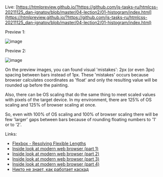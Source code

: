 Live: [https://htmlpreview.github.io/?https://github.com/js-tasks-ru/htmlcss-20211125_dan-ignatov/blob/master/04-lection2/01-histogram/index.html](https://htmlpreview.github.io/?https://github.com/js-tasks-ru/htmlcss-20211125_dan-ignatov/blob/master/04-lection2/01-histogram/index.html)

Preview 1:

![image](https://user-images.githubusercontent.com/2094015/148932600-bc91f28b-5014-4ecd-9344-8cc238de39cf.png)

Preview 2:

![image](https://user-images.githubusercontent.com/2094015/148927159-b05bad98-54d9-4820-b0de-16c6cdab24cb.png)

On the preview images, you can found visual 'mistakes': 2px (or even 3px) spacing between bars instead of 1px.
These 'mistakes' occurs because browser calculates coordinates as 'float' and only the resulting value will be rounded up before the painting.

Also, there can be OS scaling that do the same thing to meet scaled values with pixels of the target device.
In my environment, there are 125% of OS scaling and 125% of browser scaling at once.

So, even with 100% of OS scaling and 100% of browser scaling there will be few 'larger' gaps between bars because of rounding floating numbers to '1' or to '2'.

Links:

- [Flexbox - Resolving Flexible Lengths](https://www.w3.org/TR/css-flexbox/#resolve-flexible-lengths)
- [Inside look at modern web browser (part 1)](https://developers.google.com/web/updates/2018/09/inside-browser-part1)
- [Inside look at modern web browser (part 2)](https://developers.google.com/web/updates/2018/09/inside-browser-part2)
- [Inside look at modern web browser (part 3)](https://developers.google.com/web/updates/2018/09/inside-browser-part3)
- [Inside look at modern web browser (part 4)](https://developers.google.com/web/updates/2018/09/inside-browser-part4)
- [Никто не знает, как работает каскад](https://habr.com/ru/company/htmlacademy/blog/590779/)